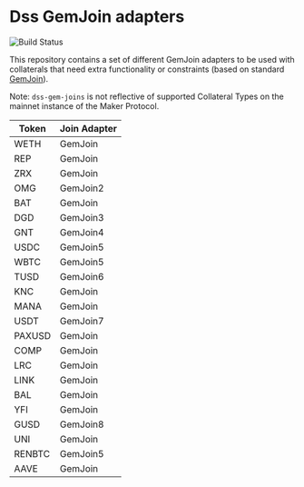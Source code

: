 # Dss GemJoin adapters
![Build Status](https://github.com/makerdao/dss-gem-joins/actions/workflows/.github/workflows/tests.yaml/badge.svg?branch=master)

This repository contains a set of different GemJoin adapters to be used with collaterals that need extra functionality or constraints (based on standard [GemJoin](https://github.com/makerdao/dss/blob/master/src/join.sol)).

Note: `dss-gem-joins` is not reflective of supported Collateral Types on the mainnet instance of the Maker Protocol.

| Token | Join Adapter |
|---------|------|
|WETH|GemJoin|
|REP|GemJoin|
|ZRX|GemJoin|
|OMG|GemJoin2|
|BAT|GemJoin|
|DGD|GemJoin3|
|GNT|GemJoin4|
|USDC|GemJoin5|
|WBTC|GemJoin5|
|TUSD|GemJoin6|
|KNC|GemJoin|
|MANA|GemJoin|
|USDT|GemJoin7|
|PAXUSD|GemJoin|
|COMP|GemJoin|
|LRC|GemJoin|
|LINK|GemJoin|
|BAL|GemJoin|
|YFI|GemJoin|
|GUSD|GemJoin8|
|UNI|GemJoin|
|RENBTC|GemJoin5|
|AAVE|GemJoin|

